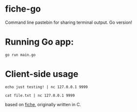 # fiche-go
Command line pastebin for sharing terminal output. Go version!

# Running Go app:

```
go run main.go
```

# Client-side usage

```
echo just testing! | nc 127.0.0.1 9999
```

```
cat file.txt | nc 127.0.0.1 9999
```

based on [fiche](https://github.com/solusipse/fiche), originally written in C.


